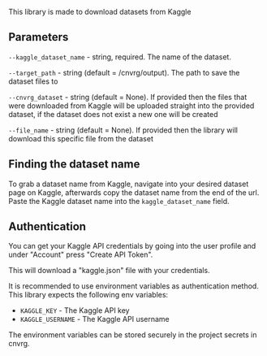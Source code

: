 This library is made to download datasets from Kaggle

## Parameters

```--kaggle_dataset_name``` - string, required. The name of the dataset.

```--target_path``` - string (default = /cnvrg/output). The path to save the dataset files to

```--cnvrg_dataset``` - string (default = None). If provided then the files that were downloaded from Kaggle will be uploaded straight into the provided dataset, if the dataset does not exist a new one will be created

```--file_name``` - string (default = None). If provided then the library will download this specific file from the dataset

## Finding the dataset name
To grab a dataset name from Kaggle, navigate into your desired dataset page on Kaggle, afterwards copy the dataset name from the end of the url.
Paste the Kaggle dataset name into the `kaggle_dataset_name` field.

## Authentication

You can get your Kaggle API credentials by going into the user profile and under "Account" press "Create API Token".

This will download a "kaggle.json" file with your credentials.

It is recommended to use environment variables as authentication method. This library expects the following env variables:
    
* `KAGGLE_KEY` - The Kaggle API key
* `KAGGLE_USERNAME` - The Kaggle API username

The environment variables can be stored securely in the project secrets in cnvrg. 


